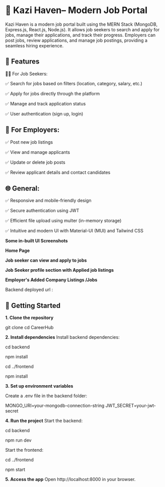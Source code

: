 # 🌟 **Kazi Haven– Modern Job Portal**

Kazi Haven is a modern job portal built using the MERN Stack (MongoDB, Express.js, React.js, Node.js). It allows job seekers to search and apply for jobs, manage their applications, and track their progress. Employers can post jobs, review applications, and manage job postings, providing a seamless hiring experience.



## 🚀 Features
👩‍💼 For Job Seekers:

✅ Search for jobs based on filters (location, category, salary, etc.) 

✅ Apply for jobs directly through the platform

✅ Manage and track application status

✅ User authentication (sign up, login)


## 🏢 **For Employers:**

✅ Post new job listings

✅ View and manage applicants

✅ Update or delete job posts

✅ Review applicant details and contact candidates


## 🌐 **General:**

✅ Responsive and mobile-friendly design

✅ Secure authentication using JWT

✅ Efficient file upload using multer (in-memory storage)

✅ Intuitive and modern UI with Material-UI (MUI) and Tailwind CSS


**Some in-built UI Screenshots**

**Home Page**




**Job seeker can view and apply to jobs** 




**Job Seeker profile section with Applied job listings** 



**Employer's Added Company Listings /Jobs**







Backend deployed url : 


## 🚀 **Getting Started**

**1. Clone the repository**

git clone 
cd CareerHub

**2. Install dependencies**
Install backend dependencies:

cd backend

npm install

cd ../frontend

npm install

**3. Set up environment variables**

Create a .env file in the backend folder:

MONGO_URI=your-mongodb-connection-string
JWT_SECRET=your-jwt-secret

**4. Run the project**
Start the backend:

cd backend

npm run dev

Start the frontend:

cd ../frontend

npm start

**5. Access the app**
Open http://localhost:8000 in your browser.



